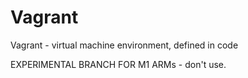 # Vagrant
Vagrant - virtual machine environment, defined in code

EXPERIMENTAL BRANCH FOR M1 ARMs - don't use.
